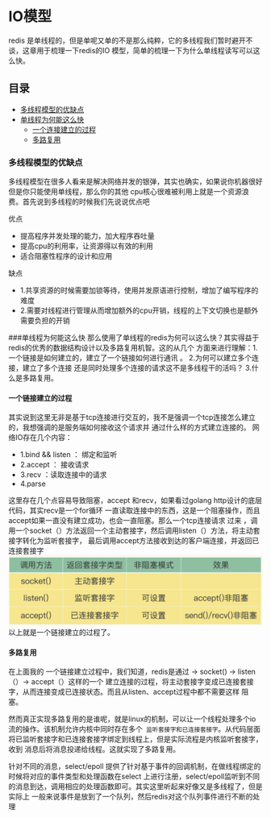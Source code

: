 # IO模型
redis 是单线程的，但是单呢又单的不是那么纯粹，它的多线程我们暂时避开不谈，这章用于梳理一下redis的IO
模型，简单的梳理一下为什么单线程读写可以这么快。

## 目录
- [多线程模型的优缺点](###多线程模型的优缺点)
- [单线程为何能这么快](###单线程为何能这么快)
    - [一个连接建立的过程](###一个连接建立的过程)
    - [多路复用](###多路复用)

### 多线程模型的优缺点
多线程模型在很多人看来是解决网络并发的银弹，其实也确实，如果说你机器很好但是你只能使用单线程，那么你的其他
cpu核心很难被利用上就是一个资源浪费。首先说到多线程的时候我们先说说优点吧

优点
- 提高程序并发处理的能力，加大程序吞吐量
- 提高cpu的利用率，让资源得以有效的利用
- 适合阻塞性程序的设计和应用

缺点
- 1.共享资源的时候需要加锁等待，使用并发原语进行控制，增加了编写程序的难度
- 2.需要对线程进行管理从而增加额外的cpu开销，线程的上下文切换也是额外需要负担的开销

###单线程为何能这么快
那么使用了单线程的redis为何可以这么快？其实得益于redis的优秀的数据结构设计以及多路复用机智。这的从几个
方面来进行理解：1.一个链接是如何建立的，建立了一个链接如何进行通讯 。 2.为何可以建立多个连接，建立了多个连接
还是同时处理多个连接的请求这不是多线程干的活吗？ 3.什么是多路复用。


#### 一个链接建立的过程
其实说到这里无非是基于tcp连接进行交互的，我不是强调一个tcp连接怎么建立的，我想强调的是服务端如何接收这个请求并
通过什么样的方式建立连接的。
网络IO存在几个内容：
- 1.bind && listen ： 绑定和监听
- 2.accept  ： 接收请求
- 3.recv    ：读取连接中的请求
- 4.parse   

这里存在几个点容易导致阻塞，accept 和recv，如果看过golang http设计的底层代码，其实recv是一个for循环
一直读取连接中的东西，这是一个阻塞操作，而且accept如果一直没有建立成功，也会一直阻塞。那么一个tcp连接请求
过来 ，调用一个socket（）方法返回一个主动套接字，然后调用listen（）方法，将主动套接字转化为监听套接字，
最后调用accept方法接收到达的客户端连接，并返回已连接套接字
![img](../images/redis/io.png)
以上就是一个链接建立的过程了。

#### 多路复用
在上面我的 一个链接建立过程中，我们知道，redis是通过 -> socket() -> listen（）-> accept（）这样的一个
建立连接的过程，将主动套接字变成已连接套接字，从而连接变成已连接状态。而且从listen、accept过程中都不需要这样
阻塞。

然而真正实现多路复用的是谁呢，就是linux的机制，可以让一个线程处理多个io流的操作。该机制允许内核中同时存在多个`
监听套接字和已连接套接字`。从代码层面将已监听套接字和已连接套接字绑定到线程上，但是实际流程是内核监听套接字，收到
消息后将消息投递给线程。这就实现了多路复用。

针对不同的消息，select/epoll 提供了针对基于事件的回调机制，在做线程绑定的时候将对应的事件类型和处理函数在select
上进行注册，select/epoll监听到不同的消息到达，调用相应的处理函数即可。其实这里听起来好像又是多线程了，但是实际上
一般来说事件是放到了一个队列，然后redis对这个队列事件进行不断的处理